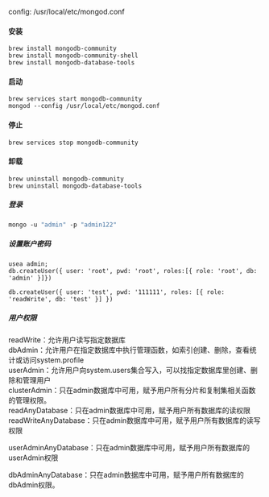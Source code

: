 config: /usr/local/etc/mongod.conf

#### 安装

```shell
brew install mongodb-community
brew install mongodb-community-shell
brew install mongodb-database-tools
```

#### 启动

```shell
brew services start mongodb-community
mongod --config /usr/local/etc/mongod.conf
```

#### 停止

```shell
brew services stop mongodb-community
```

#### 卸载

```shell
brew uninstall mongodb-community
brew uninstall mongodb-database-tools
```

##### 登录

```bash
mongo -u "admin" -p "admin122"
```

##### 设置账户密码

```mongo
usea admin;
db.createUser({ user: 'root', pwd: 'root', roles:[{ role: 'root', db: 'admin' }]})

db.createUser({ user: 'test', pwd: '111111', roles: [{ role: 'readWrite', db: 'test' }] })
```

##### 用户权限

readWrite：允许用户读写指定数据库\
dbAdmin：允许用户在指定数据库中执行管理函数，如索引创建、删除，查看统计或访问system.profile\
userAdmin：允许用户向system.users集合写入，可以找指定数据库里创建、删除和管理用户\
clusterAdmin：只在admin数据库中可用，赋予用户所有分片和复制集相关函数的管理权限。\
readAnyDatabase：只在admin数据库中可用，赋予用户所有数据库的读权限\
readWriteAnyDatabase：只在admin数据库中可用，赋予用户所有数据库的读写权限

userAdminAnyDatabase：只在admin数据库中可用，赋予用户所有数据库的userAdmin权限

dbAdminAnyDatabase：只在admin数据库中可用，赋予用户所有数据库的dbAdmin权限。